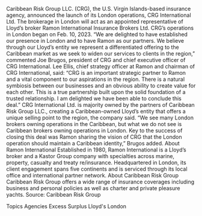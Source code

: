 Caribbean Risk Group LLC. (CRG), the U.S. Virgin Islands-based insurance agency, announced the launch of its London operations, CRG International Ltd. The brokerage in London will act as an appointed representative of Lloyd’s broker Ramon International Insurance Brokers Ltd. CRG’s operations in London began on Feb. 10, 2023.
“We are delighted to have established our presence in London and to have Ramon as our partners. We believe through our Lloyd’s entity we represent a differentiated offering to the Caribbean market as we seek to widen our services to clients in the region,” commented Joe Brugos, president of CRG and chief executive officer of CRG International.
Lee Ellis, chief strategy officer at Ramon and chairman of CRG International, said: “CRG is an important strategic partner to Ramon and a vital component to our aspirations in the region. There is a natural symbiosis between our businesses and an obvious ability to create value for each other. This is a true partnership built upon the solid foundation of a trusted relationship. I am delighted we have been able to conclude this deal.”
CRG International Ltd. is majority owned by the partners of Caribbean Risk Group LLC., creating a Caribbean-owned Lloyd’s entity that offers a unique selling point to the region, the company said.
“We see many London brokers owning operations in the Caribbean, but what we do not see is Caribbean brokers owning operations in London. Key to the success of closing this deal was Ramon sharing the vision of CRG that the London operation should maintain a Caribbean identity,” Brugos added.
About Ramon International
Established in 1980, Ramon International is a Lloyd’s broker and a Kastor Group company with specialties across marine, property, casualty and treaty re/insurance. Headquartered in London, its client engagement spans five continents and is serviced through its local office and international partner network.
About Caribbean Risk Group
Caribbean Risk Group offers a wide range of insurance coverages including business and personal policies as well as charter and private pleasure yachts.
Source: Caribbean Risk Group

Topics
Agencies
Excess Surplus
Lloyd's
London
